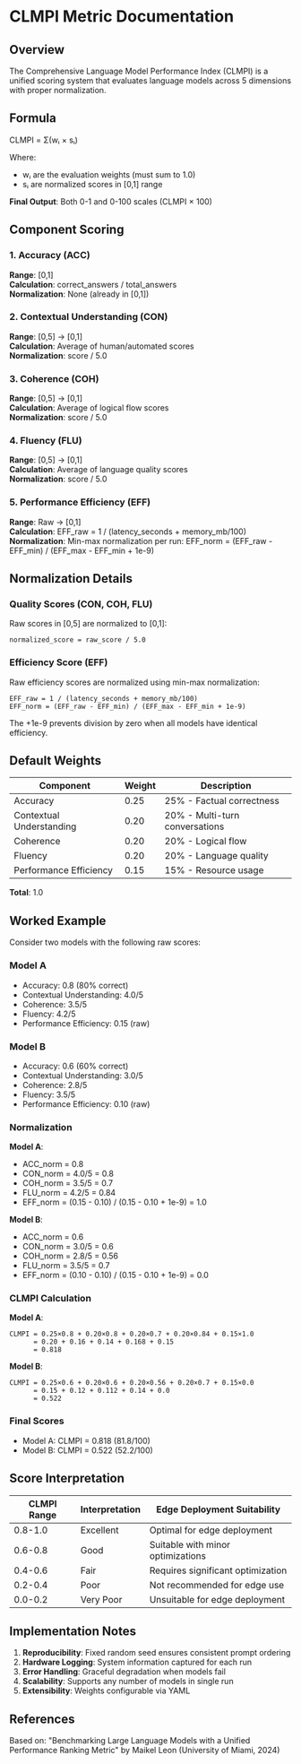 # CLMPI Metric Documentation

## Overview

The Comprehensive Language Model Performance Index (CLMPI) is a unified scoring system that evaluates language models across 5 dimensions with proper normalization.

## Formula

CLMPI = Σ(wᵢ × sᵢ)

Where:
- wᵢ are the evaluation weights (must sum to 1.0)
- sᵢ are normalized scores in [0,1] range

**Final Output**: Both 0-1 and 0-100 scales (CLMPI × 100)

## Component Scoring

### 1. Accuracy (ACC)
**Range**: [0,1]  
**Calculation**: correct_answers / total_answers  
**Normalization**: None (already in [0,1])

### 2. Contextual Understanding (CON)
**Range**: [0,5] → [0,1]  
**Calculation**: Average of human/automated scores  
**Normalization**: score / 5.0

### 3. Coherence (COH)
**Range**: [0,5] → [0,1]  
**Calculation**: Average of logical flow scores  
**Normalization**: score / 5.0

### 4. Fluency (FLU)
**Range**: [0,5] → [0,1]  
**Calculation**: Average of language quality scores  
**Normalization**: score / 5.0

### 5. Performance Efficiency (EFF)
**Range**: Raw → [0,1]  
**Calculation**: EFF_raw = 1 / (latency_seconds + memory_mb/100)  
**Normalization**: Min-max normalization per run: EFF_norm = (EFF_raw - EFF_min) / (EFF_max - EFF_min + 1e-9)

## Normalization Details

### Quality Scores (CON, COH, FLU)
Raw scores in [0,5] are normalized to [0,1]:
```
normalized_score = raw_score / 5.0
```

### Efficiency Score (EFF)
Raw efficiency scores are normalized using min-max normalization:
```
EFF_raw = 1 / (latency_seconds + memory_mb/100)
EFF_norm = (EFF_raw - EFF_min) / (EFF_max - EFF_min + 1e-9)
```

The +1e-9 prevents division by zero when all models have identical efficiency.

## Default Weights

| Component | Weight | Description |
|-----------|--------|-------------|
| Accuracy | 0.25 | 25% - Factual correctness |
| Contextual Understanding | 0.20 | 20% - Multi-turn conversations |
| Coherence | 0.20 | 20% - Logical flow |
| Fluency | 0.20 | 20% - Language quality |
| Performance Efficiency | 0.15 | 15% - Resource usage |

**Total**: 1.0

## Worked Example

Consider two models with the following raw scores:

### Model A
- Accuracy: 0.8 (80% correct)
- Contextual Understanding: 4.0/5
- Coherence: 3.5/5
- Fluency: 4.2/5
- Performance Efficiency: 0.15 (raw)

### Model B
- Accuracy: 0.6 (60% correct)
- Contextual Understanding: 3.0/5
- Coherence: 2.8/5
- Fluency: 3.5/5
- Performance Efficiency: 0.10 (raw)

### Normalization

**Model A**:
- ACC_norm = 0.8
- CON_norm = 4.0/5 = 0.8
- COH_norm = 3.5/5 = 0.7
- FLU_norm = 4.2/5 = 0.84
- EFF_norm = (0.15 - 0.10) / (0.15 - 0.10 + 1e-9) = 1.0

**Model B**:
- ACC_norm = 0.6
- CON_norm = 3.0/5 = 0.6
- COH_norm = 2.8/5 = 0.56
- FLU_norm = 3.5/5 = 0.7
- EFF_norm = (0.10 - 0.10) / (0.15 - 0.10 + 1e-9) = 0.0

### CLMPI Calculation

**Model A**:
```
CLMPI = 0.25×0.8 + 0.20×0.8 + 0.20×0.7 + 0.20×0.84 + 0.15×1.0
      = 0.20 + 0.16 + 0.14 + 0.168 + 0.15
      = 0.818
```

**Model B**:
```
CLMPI = 0.25×0.6 + 0.20×0.6 + 0.20×0.56 + 0.20×0.7 + 0.15×0.0
      = 0.15 + 0.12 + 0.112 + 0.14 + 0.0
      = 0.522
```

### Final Scores
- Model A: CLMPI = 0.818 (81.8/100)
- Model B: CLMPI = 0.522 (52.2/100)

## Score Interpretation

| CLMPI Range | Interpretation | Edge Deployment Suitability |
|-------------|----------------|------------------------------|
| 0.8-1.0 | Excellent | Optimal for edge deployment |
| 0.6-0.8 | Good | Suitable with minor optimizations |
| 0.4-0.6 | Fair | Requires significant optimization |
| 0.2-0.4 | Poor | Not recommended for edge use |
| 0.0-0.2 | Very Poor | Unsuitable for edge deployment |

## Implementation Notes

1. **Reproducibility**: Fixed random seed ensures consistent prompt ordering
2. **Hardware Logging**: System information captured for each run
3. **Error Handling**: Graceful degradation when models fail
4. **Scalability**: Supports any number of models in single run
5. **Extensibility**: Weights configurable via YAML

## References

Based on: "Benchmarking Large Language Models with a Unified Performance Ranking Metric" by Maikel Leon (University of Miami, 2024)
